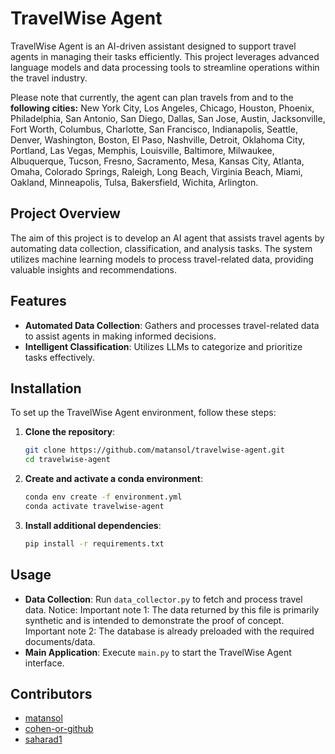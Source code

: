 # TravelWise Agent

TravelWise Agent is an AI-driven assistant designed to support travel agents in managing their tasks efficiently. 
This project leverages advanced language models and data processing tools to streamline operations within the travel industry.

Please note that currently, the agent can plan travels from and to the **following cities:** New York City, Los Angeles, Chicago, Houston, Phoenix, Philadelphia, San Antonio, San Diego, Dallas, San Jose, Austin, Jacksonville, Fort Worth, Columbus, Charlotte, San Francisco, Indianapolis, Seattle, Denver, Washington, Boston, El Paso, Nashville, Detroit, Oklahoma City, Portland, Las Vegas, Memphis, Louisville, Baltimore, Milwaukee, Albuquerque, Tucson, Fresno, Sacramento, Mesa, Kansas City, Atlanta, Omaha, Colorado Springs, Raleigh, Long Beach, Virginia Beach, Miami, Oakland, Minneapolis, Tulsa, Bakersfield, Wichita, Arlington.

## Project Overview

The aim of this project is to develop an AI agent that assists travel agents by automating data collection, classification, and analysis tasks. 
The system utilizes machine learning models to process travel-related data, providing valuable insights and recommendations.

## Features

- **Automated Data Collection**: Gathers and processes travel-related data to assist agents in making informed decisions.
- **Intelligent Classification**: Utilizes LLMs to categorize and prioritize tasks effectively.

## Installation

To set up the TravelWise Agent environment, follow these steps:

1. **Clone the repository**:

   ```bash
   git clone https://github.com/matansol/travelwise-agent.git
   cd travelwise-agent
   ```


2. **Create and activate a conda environment**:

   ```bash
   conda env create -f environment.yml
   conda activate travelwise-agent
   ```


3. **Install additional dependencies**:

   ```bash
   pip install -r requirements.txt
   ```


## Usage

- **Data Collection**: Run `data_collector.py` to fetch and process travel data. Notice: 
  Important note 1: The data returned by this file is primarily synthetic and is intended to demonstrate the proof of concept.
  Important note 2: The database is already preloaded with the required documents/data.
- **Main Application**: Execute `main.py` to start the TravelWise Agent interface.

## Contributors

- [matansol](https://github.com/matansol)
- [cohen-or-github](https://github.com/cohen-or-github)
- [saharad1](https://github.com/saharad1)
